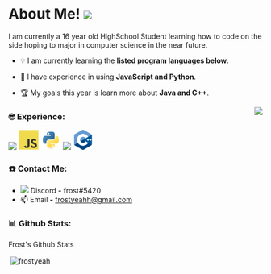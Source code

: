 # About Me! <img src="https://github.com/TheDudeThatCode/TheDudeThatCode/blob/master/Assets/Hi.gif" width="25px">

I am currently a 16 year old HighSchool Student learning how to code on the side hoping to major in computer science in the near future.
  
- 💡 I am currently learning the **listed program languages below**.

- 🥇 I have experience in using **JavaScript and Python**.

- 🏆 My goals this year is learn more about **Java and C++**.

<p align="left">
</p>

<p align=center>
<img align=right src="https://lanyard-profile-readme.vercel.app/api/804660273444159518?bg=00000000" />
<p align=left>

### 🤓 Experience:
<p allign="left">
   <img src="https://raw.githubusercontent.com/Rainnny7/Rainnny7/master/assets/java.svg" height="auto" width="40px">
   <img src="https://raw.githubusercontent.com/devicons/devicon/master/icons/javascript/javascript-original.svg" height="auto" width="40px">
   <img src="https://raw.githubusercontent.com/devicons/devicon/master/icons/python/python-original.svg" height="auto" width="40px">
   <img src="https://www.vectorlogo.zone/logos/kotlinlang/kotlinlang-icon.svg" height="auto" width="40px">
   <img src="https://raw.githubusercontent.com/devicons/devicon/master/icons/cplusplus/cplusplus-original.svg" height="auto" width="40px">
</p>

### ☎️ Contact Me:
 -  <img src="https://raw.githubusercontent.com/Rainnny7/Rainnny7/master/assets/discord.svg" width="15px"> Discord **-** frost#5420
 - 📫 Email **-** frostyeahh@gmail.com
 
 ### 📊 Github Stats:
 Frost's Github Stats <p>&nbsp;<img align="center" src="https://github-readme-stats.vercel.app/api?username=frostyeah&show_icons=true&locale=en" alt="frostyeah" /></p>

